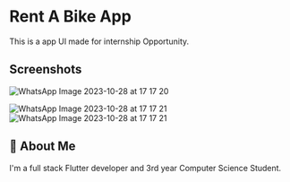 
# Rent A Bike App

This is a app UI made for internship Opportunity.



## Screenshots


![WhatsApp Image 2023-10-28 at 17 17 20](https://github.com/suraj-yadav0/bike_app/assets/90672206/156858e7-6baa-43d1-96a9-fff1c9c781e8)


![WhatsApp Image 2023-10-28 at 17 17 21](https://github.com/suraj-yadav0/bike_app/assets/90672206/adb3abcd-21dc-4502-8581-c5e7555ca4da)
![WhatsApp Image 2023-10-28 at 17 17 21](https://github.com/suraj-yadav0/bike_app/assets/90672206/5630b3c5-86f1-4b2c-ab7c-2c624927afb7)
## 🚀 About Me
I'm a full stack Flutter developer and 3rd year Computer Science Student.


